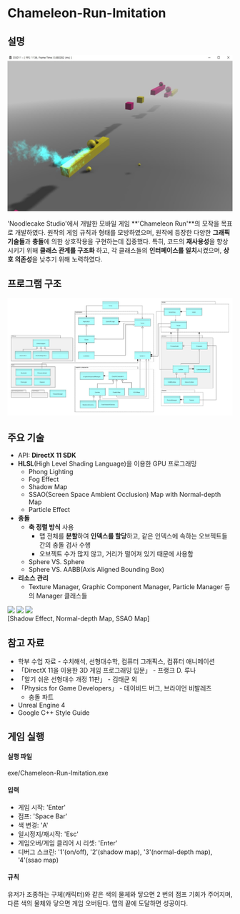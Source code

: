 # Chameleon-Run-Imitation

## 설명

![image01](./ScreenShot/image01.jpg)

'Noodlecake Studio'에서 개발한 모바일 게임 **'Chameleon Run'**의 모작을 목표로 개발하였다.
원작의 게임 규칙과 형태를 모방하였으며, 원작에 등장한 다양한 **그래픽 기술들**과 **충돌**에 의한 상호작용을 구현하는데 집중했다.
특히, 코드의 **재사용성**을 향상시키기 위해 **클래스 관계를 구조화** 하고, 각 클래스들의 **인터페이스를 일치**시켰으며, **상호 의존성**을 낮추기 위해 노력하였다.


## 프로그램 구조

![ClassDiagram.jpeg](./ScreenShot/ClassDiagram.jpeg)


## 주요 기술

* API: **DirectX 11 SDK**
* **HLSL**(High Level Shading Language)을 이용한 GPU 프로그래밍
	* Phong Lighting
	* Fog Effect
	* Shadow Map
	* SSAO(Screen Space Ambient Occlusion) Map with Normal-depth Map
	* Particle Effect
* **충돌**
	* **축 정렬 방식** 사용
		* 맵 전체를 **분할**하여 **인덱스를 할당**하고, 같은 인덱스에 속하는 오브젝트들 간의 충돌 검사 수행
		* 오브젝트 수가 많지 않고, 거리가 떨어져 있기 때문에 사용함
	* Sphere VS. Sphere
	* Sphere VS. AABB(Axis Aligned Bounding Box)
* **리소스 관리**
	* Texture Manager, Graphic Component Manager, Particle Manager 등의 Manager 클래스들

<image src="./ScreenShot/image04.jpg" width="20%"></image> <image src="./ScreenShot/image02.jpg" width="30%"></image> <image src="./ScreenShot/image03.jpg" width="35%"></image><br>
[Shadow Effect, Normal-depth Map, SSAO Map]

## 참고 자료

* 학부 수업 자료 - 수치해석, 선형대수학, 컴퓨터 그래픽스, 컴퓨터 애니메이션
* 「DirectX 11을 이용한 3D 게임 프로그래밍 입문」 - 프랭크 D. 루나
* 「알기 쉬운 선형대수 개정 11판」 - 김태균 외
* 「Physics for Game Developers」 - 데이비드 버그, 브라이언 비발레츠
	* 충돌 파트
* Unreal Engine 4
* Google C++ Style Guide


## 게임 실행
#### 실행 파일
exe/Chameleon-Run-Imitation.exe

#### 입력
* 게임 시작: 'Enter'
* 점프: 'Space Bar'
* 색 변경: 'A'
* 일시정지/재시작: 'Esc'
* 게임오버/게임 클리어 시 리셋: 'Enter'
* 디버그 스크린: '1'(on/off), '2'(shadow map), '3'(normal-depth map), '4'(ssao map)

#### 규칙

유저가 조종하는 구체(캐릭터)와 같은 색의 물체와 닿으면 2 번의 점프 기회가 주어지며, 다른 색의 물체와 닿으면 게임 오버된다. 맵의 끝에 도달하면 성공이다.
